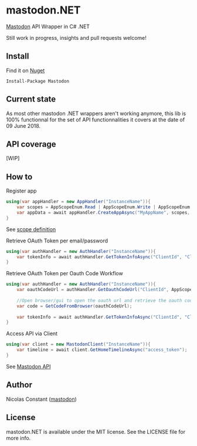 # mastodon.NET
 [Mastodon](https://github.com/tootsuite/mastodon) API Wrapper in C# .NET

 Still work in progress, insights and pull requests welcome!

## Install

Find it on [Nuget](https://www.nuget.org/packages/Mastodon/0.1.0)

```
Install-Package Mastodon 
```

## Current state

As most other mastodon .NET wrappers aren't working anymore, this lib is 100% functionnal for the set of API functionnalities it covers at the date of 09 June 2018.

## API coverage

[WIP]

## How to

 Register app
```csharp
using(var appHandler = new AppHandler("InstanceName")){
    var scopes = AppScopeEnum.Read | AppScopeEnum.Write | AppScopeEnum.Follow;
    var appData = await appHandler.CreateAppAsync("MyAppName", scopes, "ProjectUri");
}
```

 See [scope definition](https://github.com/tootsuite/documentation/blob/master/Using-the-API/OAuth-details.md)

 Retrieve OAuth Token per email/password
```csharp
using(var authHandler = new AuthHandler("InstanceName")){
    var tokenInfo = await authHandler.GetTokenInfoAsync("ClientId", "ClientSecret", "UserEmail", "UserPassword", AppScopeEnum.Read);
}
```
Retrieve OAuth Token per Oauth Code Workflow
```csharp
using(var authHandler = new AuthHandler("InstanceName")){
    var oauthCodeUrl = authHandler.GetOauthCodeUrl("ClientId", AppScopeEnum.Read);
    
    //Open browser/gui to open the oauth url and retrieve the oauth code
    var code = GetCodeFromBrowser(oauthCodeUrl);
    
    var tokenInfo = await authHandler.GetTokenInfoAsync("ClientId", "ClientSecret", code);
}
```


 Access API via Client
```csharp
using(var client = new MastodonClient("InstanceName")){
    var timeline = await client.GetHomeTimelineAsync("access_token");
}
```

 See [Mastodon API](https://github.com/tootsuite/documentation/blob/master/Using-the-API/API.md)

## Author
 Nicolas Constant ([mastodon](https://mastodon.partipirate.org/@NicolasConstant))

## License 
 mastodon.NET is available under the MIT license. See the LICENSE file for more info.
  
